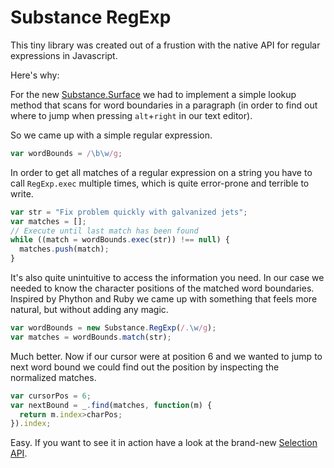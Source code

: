 # Substance RegExp

This tiny library was created out of a frustion with the native API for
regular expressions in Javascript.

Here's why:

For the new [Substance.Surface](http://github.com/substance/surface) 
we had to implement a simple lookup method that scans for word boundaries
in a paragraph (in order to find out where to jump when pressing `alt`+`right` in our text editor).

So we came up with a simple regular expression.

```js
var wordBounds = /\b\w/g;
```

In order to get all matches of a regular expression on a string you have to call `RegExp.exec` multiple times, which is quite error-prone and terrible to write.

```js
var str = "Fix problem quickly with galvanized jets";
var matches = [];
// Execute until last match has been found
while ((match = wordBounds.exec(str)) !== null) {
  matches.push(match);
}
```

It's also quite unintuitive to access the information you need. In our case we needed to know the character positions of the matched word boundaries. Inspired by Phython and Ruby we came up with something that feels more natural, but without adding any magic.

```js
var wordBounds = new Substance.RegExp(/.\w/g);
var matches = wordBounds.match(str);
```

Much better. Now if our cursor were at position 6 and we wanted to jump to next word bound we could find out the position by inspecting the normalized matches.

```js
var cursorPos = 6;
var nextBound = _.find(matches, function(m) {
  return m.index>charPos;
}).index;
```

Easy. If you want to see it in action have a look at the brand-new [Selection API](https://github.com/substance/document/blob/master/src/selection.js).
